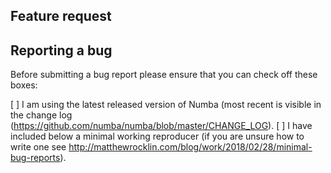 <!--

Thanks for opening an issue! To help the Numba team handle your information
efficiently, please first ensure that there is no other issue present that
already describes the issue you have
(search at https://github.com/numba/numba/issues?&q=is%3Aissue).

If there is no issue present please jump to a section below and delete the
irrelevant one depending on whether you are:

 * Making a feature request.
 * Reporting a bug.

For more general "how do I do X?" type questions, please speak to us in real
time on https://gitter.im/numba/numba or post to the Numba mailing list
https://groups.google.com/a/continuum.io/forum/#!forum/numba-users.

-->

## Feature request

<!--

Please include details of the feature you would like to see, why you would
like to see it/the use case

-->

## Reporting a bug

Before submitting a bug report please ensure that you can check off these boxes:

 [ ] I am using the latest released version of Numba (most recent is visible in
 the change log (https://github.com/numba/numba/blob/master/CHANGE_LOG).
 [ ] I have included below a minimal working reproducer (if you are unsure how
 to write one see  http://matthewrocklin.com/blog/work/2018/02/28/minimal-bug-reports).

<!--

Please include details of the bug here, including, if applicable, what you
expected to happen!

-->
